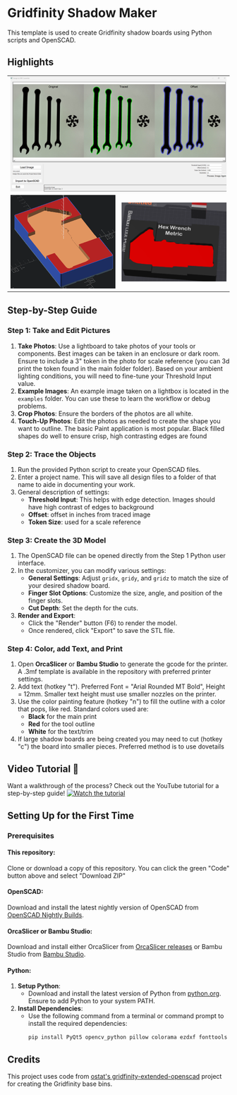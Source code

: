 # Gridfinity Shadow Maker

This template is used to create Gridfinity shadow boards using Python scripts and OpenSCAD.

## Highlights

<table>
  <tr>
    <td colspan="2"><img src="assets/images/Image%20to%20DXF.png" alt="Image to DXF" width="800"></td>
  </tr>
  <tr>
    <td><img src="assets/images/openscad%20example.png" alt="Openscad example" width="400"></td>
    <td><img src="assets/images/orcastudio%20example.png" alt="Orca Studio example" width="400"></td>
  </tr>
</table>



## Step-by-Step Guide

### Step 1: Take and Edit Pictures
1. **Take Photos**: Use a lightboard to take photos of your tools or components. Best images can be taken in an enclosure or dark room. Ensure to include a 3" token in the photo for scale reference (you can 3d print the token found in the main folder folder). Based on your ambient lighting conditions, you will need to fine-tune your Threshold Input value.
2. **Example Images**: An example image taken on a lightbox is located in the `examples` folder. You can use these to learn the workflow or debug problems.
3. **Crop Photos**: Ensure the borders of the photos are all white.
4. **Touch-Up Photos**: Edit the photos as needed to create the shape you want to outline. The basic Paint application is most popular. Black filled shapes do well to ensure crisp, high contrasting edges are found

### Step 2: Trace the Objects
1. Run the provided Python script to create your OpenSCAD files.
2. Enter a project name. This will save all design files to a folder of that name to aide in documenting your work.
3. General description of settings:
   - **Threshold Input**: This helps with edge detection. Images should have high contrast of edges to background
   - **Offset**: offset in inches from traced image
   - **Token Size**: used for a scale reference
     
### Step 3: Create the 3D Model
1. The OpenSCAD file can be opened directly from the Step 1 Python user interface.
2. In the customizer, you can modify various settings:
   - **General Settings**: Adjust `gridx`, `gridy`, and `gridz` to match the size of your desired shadow board.
   - **Finger Slot Options**: Customize the size, angle, and position of the finger slots.
   - **Cut Depth**: Set the depth for the cuts.
3. **Render and Export**:
   - Click the "Render" button (F6) to render the model.
   - Once rendered, click "Export" to save the STL file.

### Step 4: Color, add Text, and Print
1. Open **OrcaSlicer** or **Bambu Studio** to generate the gcode for the printer. A .3mf template is available in the repository with preferred printer settings.
2. Add text (hotkey "t"). Preferred Font = "Arial Rounded MT Bold", Height = 12mm. Smaller text height must use smaller nozzles on the printer.
3. Use the color painting feature (hotkey "n") to fill the outline with a color that pops, like red. Standard colors used are:
   - **Black** for the main print
   - **Red** for the tool outline
   - **White** for the text/trim
4. If large shadow boards are being created you may need to cut (hotkey "c") the board into smaller pieces. Preferred method is to use dovetails 

## Video Tutorial 🎥
Want a walkthrough of the process? Check out the YouTube tutorial for a step-by-step guide!
[![Watch the tutorial](https://img.youtube.com/vi/K45Y8rKlYDY/0.jpg)](https://www.youtube.com/watch?v=K45Y8rKlYDY)

## Setting Up for the First Time

### Prerequisites
#### **This repository**:
Clone or download a copy of this repository. You can click the green "Code" button above and select "Download ZIP"
#### **OpenSCAD**: 
Download and install the latest nightly version of OpenSCAD from [OpenSCAD Nightly Builds](https://openscad.org/downloads.html#snapshots).
#### **OrcaSlicer or Bambu Studio**: 
Download and install either OrcaSlicer from [OrcaSlicer releases](https://github.com/SoftFever/OrcaSlicer/releases) or Bambu Studio from [Bambu Studio](https://bambulab.com/en/download/studio).

#### **Python**: 
1. **Setup Python**:
   - Download and install the latest version of Python from [python.org](https://www.python.org/). Ensure to add Python to your system PATH.
2. **Install Dependencies**:
   - Use the following command from a terminal or command prompt to install the required dependencies:
     ```sh
     pip install PyQt5 opencv_python pillow colorama ezdxf fonttools iniconfig numpy opencv-python packaging pillow pip pluggy pyparsing pyperclip pytest typing_extensions
     ```


## Credits
This project uses code from [ostat's gridfinity-extended-openscad](https://github.com/ostat/gridfinity_extended_openscad) project for creating the Gridfinity base bins.
